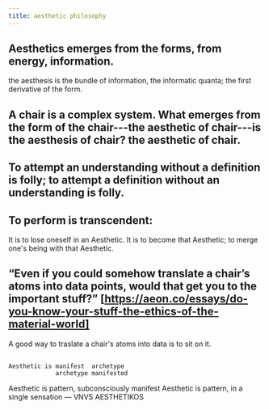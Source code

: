 ```yaml
---
title: aesthetic philosophy
---
```


## Aesthetics emerges from the forms, from energy, information. 
the aesthesis is the bundle of information, the informatic quanta; the first derivative of the form.
## A chair is a complex system. What emerges from the form of the chair---the aesthetic of chair---is the aesthesis of chair? the aesthetic of chair.
## To attempt an understanding without a definition is folly; to attempt a definition without an understanding is folly.
## To perform is transcendent:
It is to lose oneself in an Aesthetic. It is to become that Aesthetic; to merge one's being with that Aesthetic.
## “Even if you could somehow translate a chair’s atoms into data points, would that get you to the important stuff?” [https://aeon.co/essays/do-you-know-your-stuff-the-ethics-of-the-material-world]
A good way to traslate a chair's atoms into data is to sit on it.
##
```
Aesthetic is manifest  archetype
             archetype manifested
```
Aesthetic is pattern, subconsciously manifest
Aesthetic is pattern, in a single sensation — VNVS AESTHETIKOS
